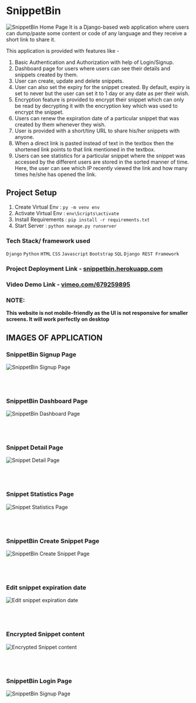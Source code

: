 # SnippetBin

![SnippetBin Home Page](demo_images/home.png)
It is a Django-based web application where users can dump/paste some content or code of any language and they receive a short link to share it.

This application is provided with features like -

1. Basic Authentication and Authorization with help of Login/Signup.
2. Dashboard page for users where users can see their details and snippets created by them.
3. User can create, update and delete snippets.
4. User can also set the expiry for the snippet created. By default, expiry is set to never but the user can set it to 1 day or any date as per their wish.
5. Encryption feature is provided to encrypt their snippet which can only be read by decrypting it with the encryption key which was used to encrypt the snippet.
6. Users can renew the expiration date of a particular snippet that was created by them whenever they wish.
7. User is provided with a short/tiny URL to share his/her snippets with anyone.
8. When a direct link is pasted instead of text in the textbox then the shortened link points to that link mentioned in the textbox.
9. Users can see statistics for a particular snippet where the snippet was accessed by the different users are stored in the sorted manner of time. Here, the user can see which IP recently viewed the link and how many times he/she has opened the link.

## Project Setup

1. Create Virtual Env : `py -m venv env`
2. Activate Virtual Env : `env\Scripts\activate`
3. Install Requirements : `pip install -r requirements.txt`
4. Start Server : `python manage.py runserver`

### Tech Stack/ framework used

`Django` `Python` `HTML` `CSS` `Javascript` `Bootstrap` `SQL` `Django REST Framework`

### Project Deployment Link - [snippetbin.herokuapp.com](https://snippetbin.herokuapp.com)

### Video Demo Link - [vimeo.com/679259895](https://vimeo.com/679259895)

### NOTE:

**This website is not mobile-friendly as the UI is not responsive for smaller screens. It will work perfectly on desktop**

## IMAGES OF APPLICATION

### SnippetBin Signup Page

![SnippetBin Signup Page](demo_images/signup.png) <br /> <br /> <br /> <br />

### SnippetBin Dashboard Page

![SnippetBin Dashboard Page](demo_images/user.png) <br /> <br /> <br /> <br />

### Snippet Detail Page

![Snippet Detail Page](demo_images/snippet_detail.png) <br /> <br /> <br /> <br />

### Snippet Statistics Page

![Snippet Statistics Page](demo_images/stats.png) <br /> <br /> <br /> <br />

### SnippetBin Create Snippet Page

![SnippetBin Create Snippet Page](demo_images/createsnippet.png) <br /> <br /> <br /> <br />

### Edit snippet expiration date

![Edit snippet expiration date](demo_images/edit.png) <br /> <br /> <br /> <br />

### Encrypted Snippet content

![Encrypted Snippet content](demo_images/encrypted.png) <br /> <br /> <br /> <br />

### SnippetBin Login Page

![SnippetBin Signup Page](demo_images/login.png)
